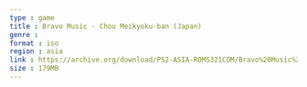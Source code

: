 ```yaml
---
type : game
title : Bravo Music - Chou Meikyoku-ban (Japan)
genre : 
format : iso
region : asia
link : https://archive.org/download/PS2-ASIA-ROMS321COM/Bravo%20Music%20-%20Chou%20Meikyoku-ban%20%28Japan%29.7z
size : 179MB
---
```


